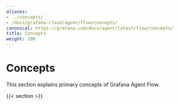 ```yaml
---
aliases:
- ../concepts/
- /docs/grafana-cloud/agent/flow/concepts/
canonical: https://grafana.com/docs/agent/latest/flow/concepts/
title: Concepts
weight: 100
---
```


# Concepts

This section explains primary concepts of Grafana Agent Flow.

{{< section >}}
